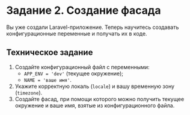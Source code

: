 # Задание 2. Создание фасада

Вы уже создали Laravel-приложение. Теперь научитесь создавать конфигурационные переменные и получать их в коде. 

## Техническое задание

1. Создайте конфигурационный файл с переменными:
   * `APP_ENV = 'dev'` (текущее окружение);
   * `NAME = 'ваше имя'`.
2. Укажите корректную локаль (`locale`) и вашу временную зону (`timezone`).
3. Создайте фасад, при помощи которого можно получить текущее окружение и ваше имя, взятые из конфигурационного файла.  
   
